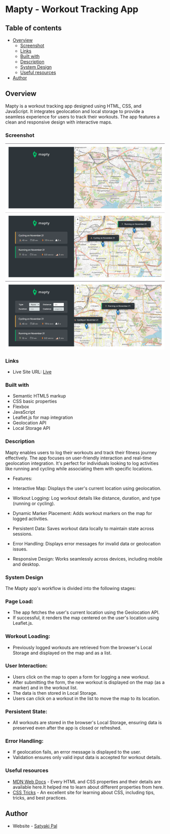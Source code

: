#  Mapty - Workout Tracking App

## Table of contents

- [Overview](#overview)
  - [Screenshot](#screenshot)
  - [Links](#links)
  - [Built with](#built-with)
  - [Description](#Description)
  - [System Design](#System-design)
  - [Useful resources](#useful-resources)
- [Author](#author)

## Overview

Mapty is a workout tracking app designed using HTML, CSS, and JavaScript. It integrates geolocation and local storage to provide a seamless experience for users to track their workouts. The app features a clean and responsive design with interactive maps.

### Screenshot

![](./screenshot/Screenshot%201.png)
![](./screenshot/Screenshot%202.png)
![](./screenshot/Screenshot%203.png)

### Links

- Live Site URL: [Live](https://versatile28.github.io/Mapty/)

### Built with

- Semantic HTML5 markup
- CSS basic properties
- Flexbox
- JavaScript
- Leaflet.js for map integration
- Geolocation API
- Local Storage API

### Description

Mapty enables users to log their workouts and track their fitness journey effectively. The app focuses on user-friendly interaction and real-time geolocation integration. It's perfect for individuals looking to log activities like running and cycling while associating them with specific locations.

- Features:

- Interactive Map: Displays the user's current location using geolocation.
- Workout Logging: Log workout details like distance, duration, and type (running or cycling).
- Dynamic Marker Placement: Adds workout markers on the map for logged activities.
- Persistent Data: Saves workout data locally to maintain state across sessions.
- Error Handling: Displays error messages for invalid data or geolocation issues.
- Responsive Design: Works seamlessly across devices, including mobile and desktop.

### System Design

The Mapty app's workflow is divided into the following stages:

### Page Load:

- The app fetches the user's current location using the Geolocation API.
- If successful, it renders the map centered on the user's location using Leaflet.js.

### Workout Loading:

- Previously logged workouts are retrieved from the browser's Local Storage and displayed on the map and as a list.

### User Interaction:

- Users click on the map to open a form for logging a new workout.
- After submitting the form, the new workout is displayed on the map (as a marker) and in the workout list.
- The data is then stored in Local Storage.
- Users can click on a workout in the list to move the map to its location.

### Persistent State:

- All workouts are stored in the browser's Local Storage, ensuring data is preserved even after the app is closed or refreshed.

### Error Handling:

- If geolocation fails, an error message is displayed to the user.
- Validation ensures only valid input data is accepted for workout details.

### Useful resources

- [MDN Web Docs](https://developer.mozilla.org/en-US/) - Every HTML and CSS properties and their details are available here.It helped me to learn about different properties from here.
- [CSS Tricks](https://css-tricks.com/) - An excellent site for learning about CSS, including tips, tricks, and best practices.

## Author

- Website - [Satyaki Pal](https://www.linkedin.com/in/sp2812)
